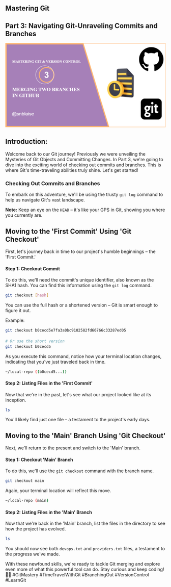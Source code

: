 ## **Mastering Git**
## **Part 3: Navigating Git-Unraveling Commits and Branches**

![Alt text](<images/Mastering git 3.drawio.png>)

## Introduction:
Welcome back to our Git journey! Previously we were unveiling the Mysteries of Git Objects and Committing Changes. In Part 3, we're going to dive into the exciting world of checking out commits and branches. This is where Git's time-traveling abilities truly shine. Let's get started!


### Checking Out Commits and Branches

To embark on this adventure, we'll be using the trusty `git log` command to help us navigate Git's vast landscape.

**Note:** Keep an eye on the `HEAD` – it's like your GPS in Git, showing you where you currently are.

## Moving to the 'First Commit' Using 'Git Checkout'

First, let's journey back in time to our project's humble beginnings – the 'First Commit.'

#### Step 1: Checkout Commit

To do this, we'll need the commit's unique identifier, also known as the SHA1 hash. You can find this information using the `git log` command.

```bash
git checkout [hash]
```

You can use the full hash or a shortened version – Git is smart enough to figure it out.

Example:

```bash
git checkout b0cecd5e7fa3a0bc9102582fd66766c33287ed05

# Or use the short version
git checkout b0cecd5
```

As you execute this command, notice how your terminal location changes, indicating that you've just traveled back in time.

```bash
~/local-repo ((b0cecd5...))
```

#### Step 2: Listing Files in the 'First Commit'

Now that we're in the past, let's see what our project looked like at its inception.

```bash
ls
```

You'll likely find just one file – a testament to the project's early days.

## Moving to the 'Main' Branch Using 'Git Checkout'

Next, we'll return to the present and switch to the 'Main' branch.

#### Step 1: Checkout 'Main' Branch

To do this, we'll use the `git checkout` command with the branch name.

```bash
git checkout main
```

Again, your terminal location will reflect this move.

```bash
~/local-repo (main)
```

#### Step 2: Listing Files in the 'Main' Branch

Now that we're back in the 'Main' branch, list the files in the directory to see how the project has evolved.

```bash
ls
```

You should now see both `devops.txt` and `providers.txt` files, a testament to the progress we've made.

With these newfound skills, we're ready to tackle Git merging and explore even more of what this powerful tool can do. Stay curious and keep coding! 🚀🌟 #GitMastery #TimeTravelWithGit #BranchingOut #VersionControl #LearnGit
